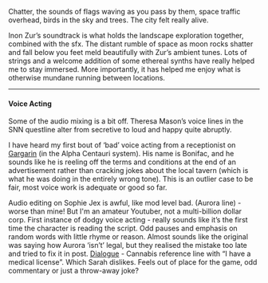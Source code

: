 Chatter, the sounds of flags waving as you pass by them, space traffic overhead, birds in the sky and trees. The city felt really alive.

Inon Zur’s soundtrack is what holds the landscape exploration together, combined with the sfx. The distant rumble of space as moon rocks shatter and fall below you feet meld beautifully with Zur’s ambient tunes. Lots of strings and a welcome addition of some ethereal synths have really helped me to stay immersed. More importantly, it has helped me enjoy what is otherwise mundane running between locations.

---
#### Voice Acting

Some of the audio mixing is a bit off. Theresa Mason’s voice lines in the SNN questline alter from secretive to loud and happy quite abruptly. 

I have heard my first bout of ‘bad’ voice acting from a receptionist on [Gargarin](../Cities/Gargarin.md) (in the Alpha Centauri system). His name is Bonifac, and he sounds like he is reeling off the terms and conditions at the end of an advertisement rather than cracking jokes about the local tavern (which is what he was doing in the entirely wrong tone). This is an outlier case to be fair, most voice work is adequate or good so far.

Audio editing on Sophie Jex is awful, like mod level bad. (Aurora line) - worse than mine! But I'm an amateur Youtuber, not a multi-billion dollar corp.
First instance of dodgy voice acting - really sounds like it’s the first time the character is reading the script. Odd pauses and emphasis on random words with little rhyme or reason.
Almost sounds like the original was saying how Aurora ‘isn’t’ legal, but they realised the mistake too late and tried to fix it in post.
[Dialogue](../Writing/Dialogue.md) - Cannabis reference line with “I have a medical license”. Which Sarah dislikes. Feels out of place for the game, odd commentary or just a throw-away joke?

